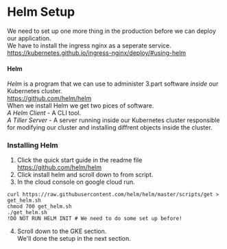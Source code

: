 # Helm Setup
We need to set up one more thing in the production before we can deploy our application.  
We have to install the ingress nginx as a seperate service.  
https://kubernetes.github.io/ingress-nginx/deploy/#using-helm  
#### Helm
*Helm* is a program that we can use to administer 3.part software *inside* our Kubernetes cluster.  
https://github.com/helm/helm  
When we install Helm we get two pices of software.  
*A Helm Client* - A CLI tool.  
*A Tiller Server* - A server running inside our Kubernetes cluster responsible for modifying our cluster and installing diffrent objects inside the cluster.  
### Installing Helm
1. Click the quick start guide in the readme file https://github.com/helm/helm  
2. Click install helm and scroll down to from script.  
3. In the cloud console on google cloud run.  
```
curl https://raw.githubusercontent.com/helm/helm/master/scripts/get > get_helm.sh  
chmod 700 get_helm.sh  
./get_helm.sh  
!DO NOT RUN HELM INIT # We need to do some set up before!  
```
4. Scroll down to the GKE section.  
We'll done the setup in the next section.  
